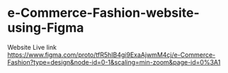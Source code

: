 # e-Commerce-Fashion-website-using-Figma

Website Live link
https://www.figma.com/proto/tfR5hIB4gi9ExaAjwmM4cj/e-Commerce-Fashion?type=design&node-id=0-1&scaling=min-zoom&page-id=0%3A1
